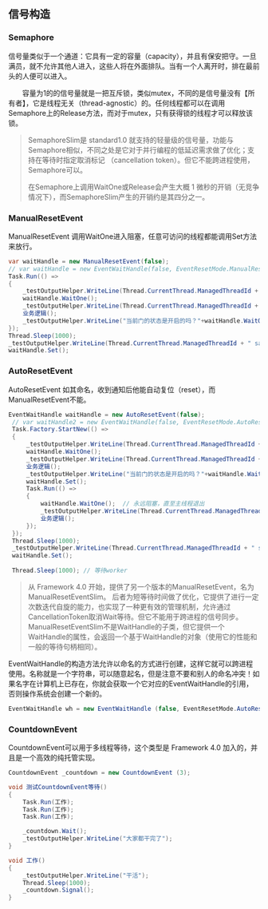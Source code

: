 
## 信号构造

### Semaphore

信号量类似于一个通道：它具有一定的容量（capacity），并且有保安把守。一旦满员，就不允许其他人进入，这些人将在外面排队。当有一个人离开时，排在最前头的人便可以进入。

&emsp;&emsp;容量为1的的信号量就是一把互斥锁，类似mutex，不同的是信号量没有【所有者】，它是线程无关（thread-agnostic）的。任何线程都可以在调用Semaphore上的Release方法，而对于mutex，只有获得锁的线程才可以释放该锁。

>SemaphoreSlim是 standard1.0 就支持的轻量级的信号量，功能与Semaphore相似，不同之处是它对于并行编程的低延迟需求做了优化；支持在等待时指定取消标记 （cancellation token）。但它不能跨进程使用，Semaphore可以。
>
> 在Semaphore上调用WaitOne或Release会产生大概 1 微秒的开销（无竞争情况下），而SemaphoreSlim产生的开销约是其四分之一。


### ManualResetEvent

ManualResetEvent 调用WaitOne进入阻塞，任意可访问的线程都能调用Set方法来放行。
```c#
var waitHandle = new ManualResetEvent(false);
// var waitHandle = new EventWaitHandle(false, EventResetMode.ManualReset);
Task.Run(() =>
{
    _testOutputHelper.WriteLine(Thread.CurrentThread.ManagedThreadId + " 尝试进门...");
    waitHandle.WaitOne();
    _testOutputHelper.WriteLine(Thread.CurrentThread.ManagedThreadId + " 进去了");
    业务逻辑();
    _testOutputHelper.WriteLine("当前门的状态是开启的吗？"+waitHandle.WaitOne(0)); //true
});
Thread.Sleep(1000);
_testOutputHelper.WriteLine(Thread.CurrentThread.ManagedThreadId + " say：我来开门");
waitHandle.Set();
```

### AutoResetEvent
AutoResetEvent 如其命名，收到通知后他能自动复位（reset），而ManualResetEvent不能。

```c#
EventWaitHandle waitHandle = new AutoResetEvent(false);
 // var waitHandle2 = new EventWaitHandle(false, EventResetMode.AutoReset);
 Task.Factory.StartNew(() =>
 {
     _testOutputHelper.WriteLine(Thread.CurrentThread.ManagedThreadId + " 尝试进门...");
     waitHandle.WaitOne();
     _testOutputHelper.WriteLine(Thread.CurrentThread.ManagedThreadId + " 进去了");
     业务逻辑();
     _testOutputHelper.WriteLine("当前门的状态是开启的吗？"+waitHandle.WaitOne(0)); // false
     waitHandle.Set();
     Task.Run(() =>
     {
         waitHandle.WaitOne();  // 永远阻塞，直至主线程退出
         _testOutputHelper.WriteLine(Thread.CurrentThread.ManagedThreadId + " 进去了");
         业务逻辑();
     });
 });
 Thread.Sleep(1000);
 _testOutputHelper.WriteLine(Thread.CurrentThread.ManagedThreadId + " say：我来开门");
 waitHandle.Set();
 
 Thread.Sleep(1000); // 等待worker
```

> 从 Framework 4.0 开始，提供了另一个版本的ManualResetEvent，名为ManualResetEventSlim。
> 后者为短等待时间做了优化，它提供了进行一定次数迭代自旋的能力，也实现了一种更有效的管理机制，允许通过CancellationToken取消Wait等待。但它不能用于跨进程的信号同步。
> ManualResetEventSlim不是WaitHandle的子类，但它提供一个WaitHandle的属性，会返回一个基于WaitHandle的对象（使用它的性能和一般的等待句柄相同）。

EventWaitHandle的构造方法允许以命名的方式进行创建，这样它就可以跨进程使用。名称就是一个字符串，可以随意起名，但是注意不要和别人的命名冲突！如果名字在计算机上已存在，你就会获取一个它对应的EventWaitHandle的引用，否则操作系统会创建一个新的。

```c#
EventWaitHandle wh = new EventWaitHandle (false, EventResetMode.AutoReset,"MyCompany.MyApp.SomeName");
```
### CountdownEvent

CountdownEvent可以用于多线程等待，这个类型是 Framework 4.0 加入的，并且是一个高效的纯托管实现。

```c#
CountdownEvent _countdown = new CountdownEvent (3);

void 测试CountdownEvent等待()
{
    Task.Run(工作);
    Task.Run(工作);
    Task.Run(工作);

    _countdown.Wait();
    _testOutputHelper.WriteLine("大家都干完了");
}

void 工作()
{
    _testOutputHelper.WriteLine("干活");
    Thread.Sleep(1000);
    _countdown.Signal();
}
```